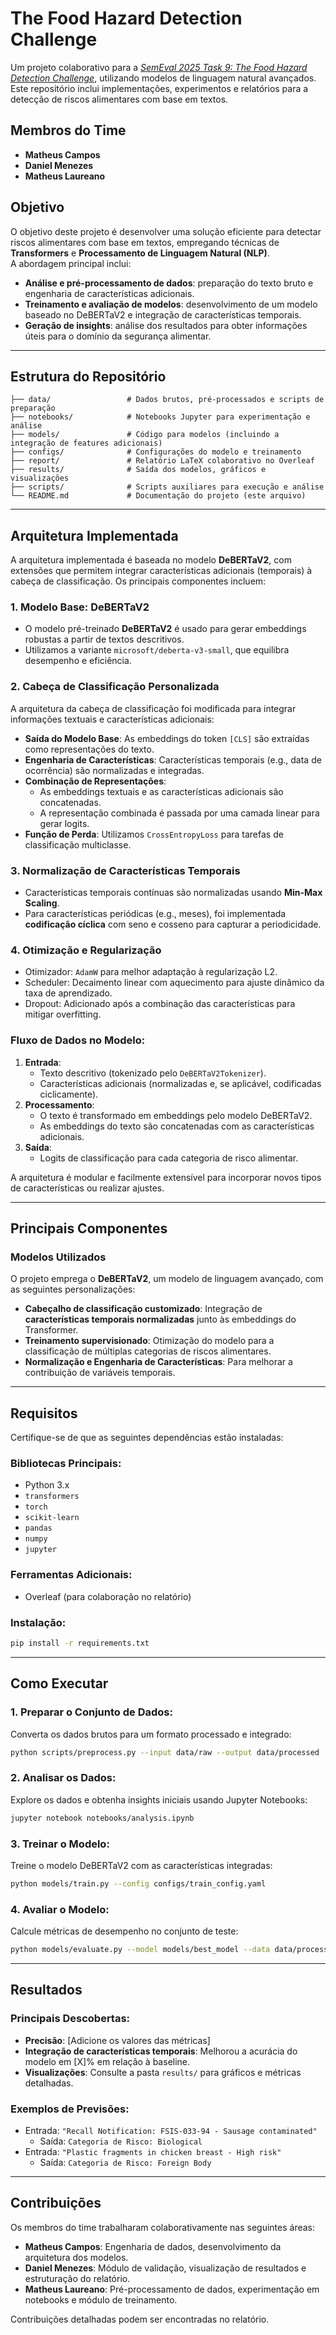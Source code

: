# The Food Hazard Detection Challenge

Um projeto colaborativo para a [*SemEval 2025 Task 9: The Food Hazard Detection Challenge*](https://food-hazard-detection-semeval-2025.github.io/), utilizando modelos de linguagem natural avançados. Este repositório inclui implementações, experimentos e relatórios para a detecção de riscos alimentares com base em textos.

## Membros do Time
- **Matheus Campos**
- **Daniel Menezes**
- **Matheus Laureano**

## Objetivo
O objetivo deste projeto é desenvolver uma solução eficiente para detectar riscos alimentares com base em textos, empregando técnicas de **Transformers** e **Processamento de Linguagem Natural (NLP)**.  
A abordagem principal inclui:
- **Análise e pré-processamento de dados**: preparação do texto bruto e engenharia de características adicionais.
- **Treinamento e avaliação de modelos**: desenvolvimento de um modelo baseado no DeBERTaV2 e integração de características temporais.
- **Geração de insights**: análise dos resultados para obter informações úteis para o domínio da segurança alimentar.

---

## Estrutura do Repositório
```plaintext
├── data/                 # Dados brutos, pré-processados e scripts de preparação
├── notebooks/            # Notebooks Jupyter para experimentação e análise
├── models/               # Código para modelos (incluindo a integração de features adicionais)
├── configs/              # Configurações do modelo e treinamento
├── report/               # Relatório LaTeX colaborativo no Overleaf
├── results/              # Saída dos modelos, gráficos e visualizações
├── scripts/              # Scripts auxiliares para execução e análise
└── README.md             # Documentação do projeto (este arquivo)
```

---

## Arquitetura Implementada

A arquitetura implementada é baseada no modelo **DeBERTaV2**, com extensões que permitem integrar características adicionais (temporais) à cabeça de classificação. Os principais componentes incluem:

### **1. Modelo Base: DeBERTaV2**
- O modelo pré-treinado **DeBERTaV2** é usado para gerar embeddings robustas a partir de textos descritivos.
- Utilizamos a variante `microsoft/deberta-v3-small`, que equilibra desempenho e eficiência.

### **2. Cabeça de Classificação Personalizada**
A arquitetura da cabeça de classificação foi modificada para integrar informações textuais e características adicionais:
- **Saída do Modelo Base**: As embeddings do token `[CLS]` são extraídas como representações do texto.
- **Engenharia de Características**: Características temporais (e.g., data de ocorrência) são normalizadas e integradas.
- **Combinação de Representações**:
  - As embeddings textuais e as características adicionais são concatenadas.
  - A representação combinada é passada por uma camada linear para gerar logits.
- **Função de Perda**: Utilizamos `CrossEntropyLoss` para tarefas de classificação multiclasse.

### **3. Normalização de Características Temporais**
- Características temporais contínuas são normalizadas usando **Min-Max Scaling**.
- Para características periódicas (e.g., meses), foi implementada **codificação cíclica** com seno e cosseno para capturar a periodicidade.

### **4. Otimização e Regularização**
- Otimizador: `AdamW` para melhor adaptação à regularização L2.
- Scheduler: Decaimento linear com aquecimento para ajuste dinâmico da taxa de aprendizado.
- Dropout: Adicionado após a combinação das características para mitigar overfitting.

### Fluxo de Dados no Modelo:
1. **Entrada**:
   - Texto descritivo (tokenizado pelo `DeBERTaV2Tokenizer`).
   - Características adicionais (normalizadas e, se aplicável, codificadas ciclicamente).
2. **Processamento**:
   - O texto é transformado em embeddings pelo modelo DeBERTaV2.
   - As embeddings do texto são concatenadas com as características adicionais.
3. **Saída**:
   - Logits de classificação para cada categoria de risco alimentar.

A arquitetura é modular e facilmente extensível para incorporar novos tipos de características ou realizar ajustes.

---

## Principais Componentes
### Modelos Utilizados
O projeto emprega o **DeBERTaV2**, um modelo de linguagem avançado, com as seguintes personalizações:
- **Cabeçalho de classificação customizado**: Integração de **características temporais normalizadas** junto às embeddings do Transformer.
- **Treinamento supervisionado**: Otimização do modelo para a classificação de múltiplas categorias de riscos alimentares.
- **Normalização e Engenharia de Características**: Para melhorar a contribuição de variáveis temporais.

---

## Requisitos
Certifique-se de que as seguintes dependências estão instaladas:

### Bibliotecas Principais:
- Python 3.x
- `transformers`
- `torch`
- `scikit-learn`
- `pandas`
- `numpy`
- `jupyter`

### Ferramentas Adicionais:
- Overleaf (para colaboração no relatório)

### Instalação:
```bash
pip install -r requirements.txt
```

---

## Como Executar
### 1. Preparar o Conjunto de Dados:
Converta os dados brutos para um formato processado e integrado:
```bash
python scripts/preprocess.py --input data/raw --output data/processed
```

### 2. Analisar os Dados:
Explore os dados e obtenha insights iniciais usando Jupyter Notebooks:
```bash
jupyter notebook notebooks/analysis.ipynb
```

### 3. Treinar o Modelo:
Treine o modelo DeBERTaV2 com as características integradas:
```bash
python models/train.py --config configs/train_config.yaml
```

### 4. Avaliar o Modelo:
Calcule métricas de desempenho no conjunto de teste:
```bash
python models/evaluate.py --model models/best_model --data data/processed/test.csv
```

---

## Resultados
### Principais Descobertas:
- **Precisão**: [Adicione os valores das métricas]
- **Integração de características temporais**: Melhorou a acurácia do modelo em [X]% em relação à baseline.
- **Visualizações**: Consulte a pasta `results/` para gráficos e métricas detalhadas.

### Exemplos de Previsões:
- Entrada: `"Recall Notification: FSIS-033-94 - Sausage contaminated"`
  - Saída: `Categoria de Risco: Biological`
- Entrada: `"Plastic fragments in chicken breast - High risk"`
  - Saída: `Categoria de Risco: Foreign Body`

---

## Contribuições
Os membros do time trabalharam colaborativamente nas seguintes áreas:
- **Matheus Campos**: Engenharia de dados, desenvolvimento da arquitetura dos modelos.
- **Daniel Menezes**: Módulo de validação, visualização de resultados e estruturação do relatório.
- **Matheus Laureano**: Pré-processamento de dados, experimentação em notebooks e módulo de treinamento.

Contribuições detalhadas podem ser encontradas no relatório.

